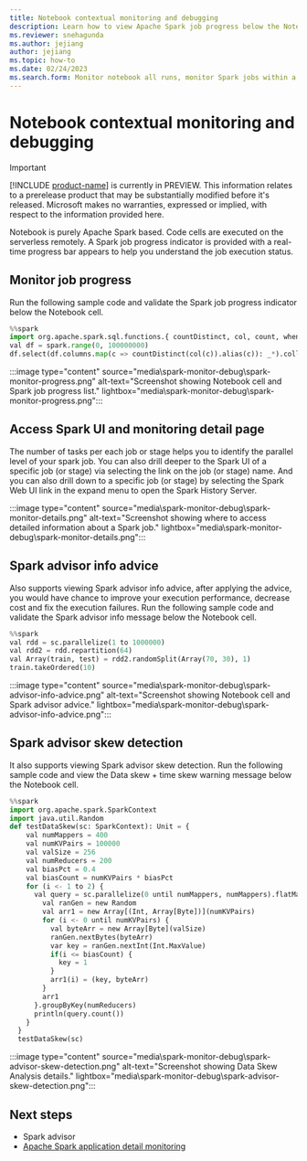 ```yaml
---
title: Notebook contextual monitoring and debugging
description: Learn how to view Apache Spark job progress below the Notebook cell.
ms.reviewer: snehagunda
ms.author: jejiang
author: jejiang
ms.topic: how-to
ms.date: 02/24/2023
ms.search.form: Monitor notebook all runs, monitor Spark jobs within a notebook 
---
```


# Notebook contextual monitoring and debugging

> [!IMPORTANT]
> [!INCLUDE [product-name](../includes/product-name.md)] is currently in PREVIEW. This information relates to a prerelease product that may be substantially modified before it's released. Microsoft makes no warranties, expressed or implied, with respect to the information provided here.

Notebook is purely Apache Spark based. Code cells are executed on the serverless remotely. A Spark job progress indicator is provided with a real-time progress bar appears to help you understand the job execution status.

## Monitor job progress

Run the following sample code and validate the Spark job progress indicator below the Notebook cell.

```Python
%%spark 
import org.apache.spark.sql.functions.{ countDistinct, col, count, when } 
val df = spark.range(0, 100000000) 
df.select(df.columns.map(c => countDistinct(col(c)).alias(c)): _*).collect
```

:::image type="content" source="media\spark-monitor-debug\spark-monitor-progress.png" alt-text="Screenshot showing Notebook cell and Spark job progress list." lightbox="media\spark-monitor-debug\spark-monitor-progress.png":::

## Access Spark UI and monitoring detail page

The number of tasks per each job or stage helps you to identify the parallel level of your spark job. You can also drill deeper to the Spark UI of a specific job (or stage) via selecting the link on the job (or stage) name. And you can also drill down to a specific job (or stage) by selecting the Spark Web UI link in the expand menu to open the Spark History Server.

:::image type="content" source="media\spark-monitor-debug\spark-monitor-details.png" alt-text="Screenshot showing where to access detailed information about a Spark job." lightbox="media\spark-monitor-debug\spark-monitor-details.png":::

## Spark advisor info advice

Also supports viewing Spark advisor info advice, after applying the advice, you would have chance to improve your execution performance, decrease cost and fix the execution failures. Run the following sample code and validate the Spark advisor info message below the Notebook cell.

```Python
%%spark
val rdd = sc.parallelize(1 to 1000000)
val rdd2 = rdd.repartition(64)
val Array(train, test) = rdd2.randomSplit(Array(70, 30), 1)
train.takeOrdered(10)
```

:::image type="content" source="media\spark-monitor-debug\spark-advisor-info-advice.png" alt-text="Screenshot showing Notebook cell and Spark advisor advice." lightbox="media\spark-monitor-debug\spark-advisor-info-advice.png":::

## Spark advisor skew detection

It also supports viewing Spark advisor skew detection. Run the following sample code and view the Data skew + time skew warning message below the Notebook cell.

```Python
%%spark
import org.apache.spark.SparkContext
import java.util.Random
def testDataSkew(sc: SparkContext): Unit = {
    val numMappers = 400
    val numKVPairs = 100000
    val valSize = 256
    val numReducers = 200
    val biasPct = 0.4
    val biasCount = numKVPairs * biasPct
    for (i <- 1 to 2) {
      val query = sc.parallelize(0 until numMappers, numMappers).flatMap { p =>
        val ranGen = new Random
        val arr1 = new Array[(Int, Array[Byte])](numKVPairs)
        for (i <- 0 until numKVPairs) {
          val byteArr = new Array[Byte](valSize)
          ranGen.nextBytes(byteArr)
          var key = ranGen.nextInt(Int.MaxValue)
          if(i <= biasCount) {
            key = 1
          }
          arr1(i) = (key, byteArr)
        }
        arr1
      }.groupByKey(numReducers)
      println(query.count())
    }
  }
  testDataSkew(sc)
```

:::image type="content" source="media\spark-monitor-debug\spark-advisor-skew-detection.png" alt-text="Screenshot showing Data Skew Analysis details." lightbox="media\spark-monitor-debug\spark-advisor-skew-detection.png":::

## Next steps

- Spark advisor
- [Apache Spark application detail monitoring](spark-detail-monitoring.md)
